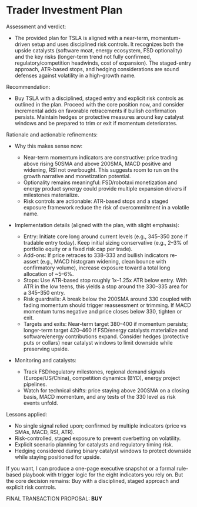 # Trader Investment Plan

Assessment and verdict:
- The provided plan for TSLA is aligned with a near-term, momentum-driven setup and uses disciplined risk controls. It recognizes both the upside catalysts (software moat, energy ecosystem, FSD optionality) and the key risks (longer-term trend not fully confirmed, regulatory/competition headwinds, cost of expansion). The staged-entry approach, ATR-based stops, and hedging considerations are sound defenses against volatility in a high-growth name.

Recommendation:
- Buy TSLA with a disciplined, staged entry and explicit risk controls as outlined in the plan. Proceed with the core position now, and consider incremental adds on favorable retracements if bullish confirmation persists. Maintain hedges or protective measures around key catalyst windows and be prepared to trim or exit if momentum deteriorates.

Rationale and actionable refinements:
- Why this makes sense now:
  - Near-term momentum indicators are constructive: price trading above rising 50SMA and above 200SMA, MACD positive and widening, RSI not overbought. This suggests room to run on the growth narrative and monetization potential.
  - Optionality remains meaningful: FSD/robotaxi monetization and energy product synergy could provide multiple expansion drivers if milestones materialize.
  - Risk controls are actionable: ATR-based stops and a staged exposure framework reduce the risk of overcommitment in a volatile name.

- Implementation details (aligned with the plan, with slight emphasis):
  - Entry: Initiate core long around current levels (e.g., 345–350 zone if tradable entry today). Keep initial sizing conservative (e.g., 2–3% of portfolio equity or a fixed risk cap per trade).
  - Add-ons: If price retraces to 338–333 and bullish indicators re-assert (e.g., MACD histogram widening, clean bounce with confirmatory volume), increase exposure toward a total long allocation of ~5–6%.
  - Stops: Use ATR-based stop roughly 1x–1.25x ATR below entry. With ATR in the low teens, this yields a stop around the 330–335 area for a 345–350 entry.
  - Risk guardrails: A break below the 200SMA around 330 coupled with fading momentum should trigger reassessment or trimming. If MACD momentum turns negative and price closes below 330, tighten or exit.
  - Targets and exits: Near-term target 380–400 if momentum persists; longer-term target 420–460 if FSD/energy catalysts materialize and software/energy contributions expand. Consider hedges (protective puts or collars) near catalyst windows to limit downside while preserving upside.

- Monitoring and catalysts:
  - Track FSD/regulatory milestones, regional demand signals (Europe/US/China), competition dynamics (BYD), energy project pipelines.
  - Watch for technical shifts: price staying above 200SMA on a closing basis, MACD momentum, and any tests of the 330 level as risk events unfold.

Lessons applied:
- No single signal relied upon; confirmed by multiple indicators (price vs SMAs, MACD, RSI, ATR).
- Risk-controlled, staged exposure to prevent overbetting on volatility.
- Explicit scenario planning for catalysts and regulatory timing risk.
- Hedging considered during binary catalyst windows to protect downside while staying positioned for upside.

If you want, I can produce a one-page executive snapshot or a formal rule-based playbook with trigger logic for the eight indicators you rely on. But the core decision remains: Buy with a disciplined, staged approach and explicit risk controls.

FINAL TRANSACTION PROPOSAL: **BUY**
